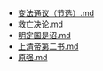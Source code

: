 - [变法通议（节选）.md](3000-自考\资料\KM01-中国近现代史纲要\05-中国近现代历史文献选集\1840-1949\戊戌变法\变法通议（节选）.md)- [救亡决论.md](3000-自考\资料\KM01-中国近现代史纲要\05-中国近现代历史文献选集\1840-1949\戊戌变法\救亡决论.md)- [明定国是诏.md](3000-自考\资料\KM01-中国近现代史纲要\05-中国近现代历史文献选集\1840-1949\戊戌变法\明定国是诏.md)- [上清帝第二书.md](3000-自考\资料\KM01-中国近现代史纲要\05-中国近现代历史文献选集\1840-1949\戊戌变法\上清帝第二书.md)- [原强.md](3000-自考\资料\KM01-中国近现代史纲要\05-中国近现代历史文献选集\1840-1949\戊戌变法\原强.md)